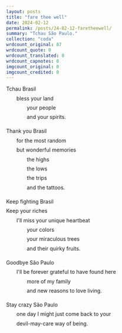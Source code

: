 ```yaml
---
layout: posts
title: "fare thee well"
date: 2024-02-12
permalink: /posts/24-02-12-faretheewell/
summary: "Tchau São Paulo."
collection: "coda"
wrdcount_original: 87
wrdcount_quote: 0
wrdcount_translated: 0
wrdcount_capnotes: 0
imgcount_original: 0
imgcount_credited: 0
---
```

<span style="display: block; text-indent: 0; margin-bottom: 0.6em;">Tchau Brasil</span>
<span style="display: block; text-indent: 2em; margin-bottom: 0.6em;">bless your land</span>
<span style="display: block; text-indent: 4em; margin-bottom: 0.6em;">your people</span>
<span style="display: block; text-indent: 4em; margin-bottom: 1.5em;">and your spirits.</span>
<span style="display: block; text-indent: 0; margin-bottom: 0.6em;">Thank you Brasil</span>
<span style="display: block; text-indent: 2em; margin-bottom: 0.6em;">for the most random</span>
<span style="display: block; text-indent: 2em; margin-bottom: 0.6em;">but wonderful memories</span>
<span style="display: block; text-indent: 4em; margin-bottom: 0.6em;">the highs</span>
<span style="display: block; text-indent: 4em; margin-bottom: 0.6em;">the lows</span>
<span style="display: block; text-indent: 4em; margin-bottom: 0.6em;">the trips</span>
<span style="display: block; text-indent: 4em; margin-bottom: 1.5em;">and the tattoos.</span>
<span style="display: block; text-indent: 0; margin-bottom: 0.6em;">Keep fighting Brasil</span>
<span style="display: block; text-indent: 0; margin-bottom: 0.6em;">Keep your riches</span>
<span style="display: block; text-indent: 2em; margin-bottom: 0.6em;">I'll miss your unique heartbeat</span>
<span style="display: block; text-indent: 4em; margin-bottom: 0.6em;">your colors</span>
<span style="display: block; text-indent: 4em; margin-bottom: 0.6em;">your miraculous trees</span>
<span style="display: block; text-indent: 4em; margin-bottom: 1.5em;">and their quirky fruits.</span>
<span style="display: block; text-indent: 0; margin-bottom: 0.6em;">Goodbye São Paulo</span>
<span style="display: block; text-indent: 2em; margin-bottom: 0.6em;">I'll be forever grateful to have found here</span>
<span style="display: block; text-indent: 4em; margin-bottom: 0.6em;">more of my family</span>
<span style="display: block; text-indent: 4em; margin-bottom: 1.5em;">and new reasons to love living.</span>
<span style="display: block; text-indent: 0; margin-bottom: 0.6em;">Stay crazy São Paulo</span>
<span style="display: block; text-indent: 2em; margin-bottom: 0.6em;">one day I might just come back to your</span>
<span style="display: block; text-indent: 2em; margin-bottom: 0.6em;">devil-may-care way of being.</span>
